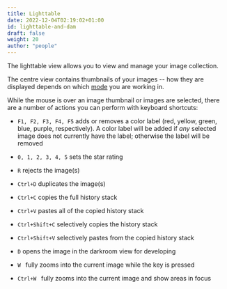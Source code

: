 ```yaml
---
title: Lighttable
date: 2022-12-04T02:19:02+01:00
id: lighttable-and-dam
draft: false
weight: 20
author: "people"
---
```



The lighttable view allows you to view and manage your image collection.

The centre view contains thumbnails of your images -- how they are displayed depends on which [mode](./lighttable-modes/_index.md) you are working in.

While the mouse is over an image thumbnail or images are selected, there are a number of actions you can perform with keyboard shortcuts:

- `F1, F2, F3, F4, F5` adds or removes a color label (red, yellow, green, blue, purple, respectively). A color label will be added if _any_ selected image does not currently have the label; otherwise the label will be removed

- `0, 1, 2, 3, 4, 5` sets the star rating

- `R` rejects the image(s)

- `Ctrl+D` duplicates the image(s)

- `Ctrl+C` copies the full history stack

- `Ctrl+V` pastes all of the copied history stack

- `Ctrl+Shift+C` selectively copies the history stack

- `Ctrl+Shift+V` selectively pastes from the copied history stack

- `D` opens the image in the darkroom view for developing

- `W ` fully zooms into the current image while the key is pressed

- `Ctrl+W ` fully zooms into the current image and show areas in focus
